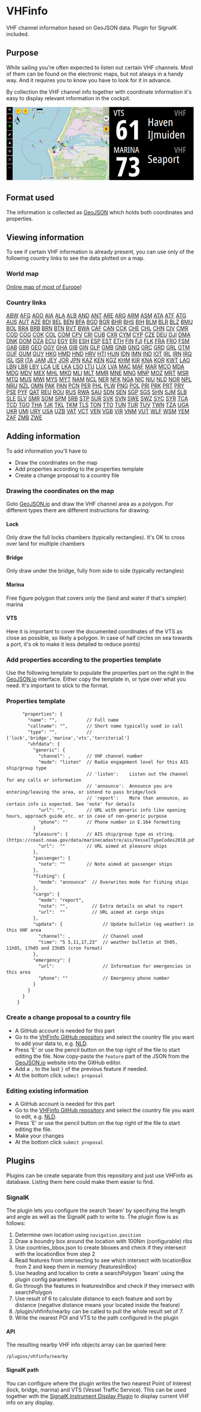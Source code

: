 # VHFinfo
VHF channel information based on GeoJSON data. Plugin for SignalK included.

## Purpose
While sailing you're often expected to listen out certain VHF channels. Most of them can be found on the electronic maps, but not always in a handy way. And it requires you to know you have to look for it in advance.

By collection the VHF channel info together with coordinate information it's easy to display relevant information in the cockpit.

![VHF example display](./documentation/pictures/vhfinfo.png)

## Format used
The information is collected as [GeoJSON](https://geojson.org/) which holds both coordinates and properties.

## Viewing information
To see if certain VHF information is already present, you can use only of the following country links to see the data plotted on a map.

### World map
[Online map of most of Europe](https://htool.github.io/vhfinfo/public/index.html))

### Country links

[ABW](https://geojson.io/#data=data:text/x-url,https://raw.githubusercontent.com/htool/vhfinfo/main/data/ABW.json&map=2/0/20)
[AFG](https://geojson.io/#data=data:text/x-url,https://raw.githubusercontent.com/htool/vhfinfo/main/data/AFG.json&map=2/0/20)
[AGO](https://geojson.io/#data=data:text/x-url,https://raw.githubusercontent.com/htool/vhfinfo/main/data/AGO.json&map=2/0/20)
[AIA](https://geojson.io/#data=data:text/x-url,https://raw.githubusercontent.com/htool/vhfinfo/main/data/AIA.json&map=2/0/20)
[ALA](https://geojson.io/#data=data:text/x-url,https://raw.githubusercontent.com/htool/vhfinfo/main/data/ALA.json&map=2/0/20)
[ALB](https://geojson.io/#data=data:text/x-url,https://raw.githubusercontent.com/htool/vhfinfo/main/data/ALB.json&map=2/0/20)
[AND](https://geojson.io/#data=data:text/x-url,https://raw.githubusercontent.com/htool/vhfinfo/main/data/AND.json&map=2/0/20)
[ANT](https://geojson.io/#data=data:text/x-url,https://raw.githubusercontent.com/htool/vhfinfo/main/data/ANT.json&map=2/0/20)
[ARE](https://geojson.io/#data=data:text/x-url,https://raw.githubusercontent.com/htool/vhfinfo/main/data/ARE.json&map=2/0/20)
[ARG](https://geojson.io/#data=data:text/x-url,https://raw.githubusercontent.com/htool/vhfinfo/main/data/ARG.json&map=2/0/20)
[ARM](https://geojson.io/#data=data:text/x-url,https://raw.githubusercontent.com/htool/vhfinfo/main/data/ARM.json&map=2/0/20)
[ASM](https://geojson.io/#data=data:text/x-url,https://raw.githubusercontent.com/htool/vhfinfo/main/data/ASM.json&map=2/0/20)
[ATA](https://geojson.io/#data=data:text/x-url,https://raw.githubusercontent.com/htool/vhfinfo/main/data/ATA.json&map=2/0/20)
[ATF](https://geojson.io/#data=data:text/x-url,https://raw.githubusercontent.com/htool/vhfinfo/main/data/ATF.json&map=2/0/20)
[ATG](https://geojson.io/#data=data:text/x-url,https://raw.githubusercontent.com/htool/vhfinfo/main/data/ATG.json&map=2/0/20)
[AUS](https://geojson.io/#data=data:text/x-url,https://raw.githubusercontent.com/htool/vhfinfo/main/data/AUS.json&map=2/0/20)
[AUT](https://geojson.io/#data=data:text/x-url,https://raw.githubusercontent.com/htool/vhfinfo/main/data/AUT.json&map=2/0/20)
[AZE](https://geojson.io/#data=data:text/x-url,https://raw.githubusercontent.com/htool/vhfinfo/main/data/AZE.json&map=2/0/20)
[BDI](https://geojson.io/#data=data:text/x-url,https://raw.githubusercontent.com/htool/vhfinfo/main/data/BDI.json&map=2/0/20)
[BEL](https://geojson.io/#data=data:text/x-url,https://raw.githubusercontent.com/htool/vhfinfo/main/data/BEL.json&map=2/0/20)
[BEN](https://geojson.io/#data=data:text/x-url,https://raw.githubusercontent.com/htool/vhfinfo/main/data/BEN.json&map=2/0/20)
[BFA](https://geojson.io/#data=data:text/x-url,https://raw.githubusercontent.com/htool/vhfinfo/main/data/BFA.json&map=2/0/20)
[BGD](https://geojson.io/#data=data:text/x-url,https://raw.githubusercontent.com/htool/vhfinfo/main/data/BGD.json&map=2/0/20)
[BGR](https://geojson.io/#data=data:text/x-url,https://raw.githubusercontent.com/htool/vhfinfo/main/data/BGR.json&map=2/0/20)
[BHR](https://geojson.io/#data=data:text/x-url,https://raw.githubusercontent.com/htool/vhfinfo/main/data/BHR.json&map=2/0/20)
[BHS](https://geojson.io/#data=data:text/x-url,https://raw.githubusercontent.com/htool/vhfinfo/main/data/BHS.json&map=2/0/20)
[BIH](https://geojson.io/#data=data:text/x-url,https://raw.githubusercontent.com/htool/vhfinfo/main/data/BIH.json&map=2/0/20)
[BLM](https://geojson.io/#data=data:text/x-url,https://raw.githubusercontent.com/htool/vhfinfo/main/data/BLM.json&map=2/0/20)
[BLR](https://geojson.io/#data=data:text/x-url,https://raw.githubusercontent.com/htool/vhfinfo/main/data/BLR.json&map=2/0/20)
[BLZ](https://geojson.io/#data=data:text/x-url,https://raw.githubusercontent.com/htool/vhfinfo/main/data/BLZ.json&map=2/0/20)
[BMU](https://geojson.io/#data=data:text/x-url,https://raw.githubusercontent.com/htool/vhfinfo/main/data/BMU.json&map=2/0/20)
[BOL](https://geojson.io/#data=data:text/x-url,https://raw.githubusercontent.com/htool/vhfinfo/main/data/BOL.json&map=2/0/20)
[BRA](https://geojson.io/#data=data:text/x-url,https://raw.githubusercontent.com/htool/vhfinfo/main/data/BRA.json&map=2/0/20)
[BRB](https://geojson.io/#data=data:text/x-url,https://raw.githubusercontent.com/htool/vhfinfo/main/data/BRB.json&map=2/0/20)
[BRN](https://geojson.io/#data=data:text/x-url,https://raw.githubusercontent.com/htool/vhfinfo/main/data/BRN.json&map=2/0/20)
[BTN](https://geojson.io/#data=data:text/x-url,https://raw.githubusercontent.com/htool/vhfinfo/main/data/BTN.json&map=2/0/20)
[BVT](https://geojson.io/#data=data:text/x-url,https://raw.githubusercontent.com/htool/vhfinfo/main/data/BVT.json&map=2/0/20)
[BWA](https://geojson.io/#data=data:text/x-url,https://raw.githubusercontent.com/htool/vhfinfo/main/data/BWA.json&map=2/0/20)
[CAF](https://geojson.io/#data=data:text/x-url,https://raw.githubusercontent.com/htool/vhfinfo/main/data/CAF.json&map=2/0/20)
[CAN](https://geojson.io/#data=data:text/x-url,https://raw.githubusercontent.com/htool/vhfinfo/main/data/CAN.json&map=2/0/20)
[CCK](https://geojson.io/#data=data:text/x-url,https://raw.githubusercontent.com/htool/vhfinfo/main/data/CCK.json&map=2/0/20)
[CHE](https://geojson.io/#data=data:text/x-url,https://raw.githubusercontent.com/htool/vhfinfo/main/data/CHE.json&map=2/0/20)
[CHL](https://geojson.io/#data=data:text/x-url,https://raw.githubusercontent.com/htool/vhfinfo/main/data/CHL.json&map=2/0/20)
[CHN](https://geojson.io/#data=data:text/x-url,https://raw.githubusercontent.com/htool/vhfinfo/main/data/CHN.json&map=2/0/20)
[CIV](https://geojson.io/#data=data:text/x-url,https://raw.githubusercontent.com/htool/vhfinfo/main/data/CIV.json&map=2/0/20)
[CMR](https://geojson.io/#data=data:text/x-url,https://raw.githubusercontent.com/htool/vhfinfo/main/data/CMR.json&map=2/0/20)
[COD](https://geojson.io/#data=data:text/x-url,https://raw.githubusercontent.com/htool/vhfinfo/main/data/COD.json&map=2/0/20)
[COG](https://geojson.io/#data=data:text/x-url,https://raw.githubusercontent.com/htool/vhfinfo/main/data/COG.json&map=2/0/20)
[COK](https://geojson.io/#data=data:text/x-url,https://raw.githubusercontent.com/htool/vhfinfo/main/data/COK.json&map=2/0/20)
[COL](https://geojson.io/#data=data:text/x-url,https://raw.githubusercontent.com/htool/vhfinfo/main/data/COL.json&map=2/0/20)
[COM](https://geojson.io/#data=data:text/x-url,https://raw.githubusercontent.com/htool/vhfinfo/main/data/COM.json&map=2/0/20)
[CPV](https://geojson.io/#data=data:text/x-url,https://raw.githubusercontent.com/htool/vhfinfo/main/data/CPV.json&map=2/0/20)
[CRI](https://geojson.io/#data=data:text/x-url,https://raw.githubusercontent.com/htool/vhfinfo/main/data/CRI.json&map=2/0/20)
[CUB](https://geojson.io/#data=data:text/x-url,https://raw.githubusercontent.com/htool/vhfinfo/main/data/CUB.json&map=2/0/20)
[CXR](https://geojson.io/#data=data:text/x-url,https://raw.githubusercontent.com/htool/vhfinfo/main/data/CXR.json&map=2/0/20)
[CYM](https://geojson.io/#data=data:text/x-url,https://raw.githubusercontent.com/htool/vhfinfo/main/data/CYM.json&map=2/0/20)
[CYP](https://geojson.io/#data=data:text/x-url,https://raw.githubusercontent.com/htool/vhfinfo/main/data/CYP.json&map=2/0/20)
[CZE](https://geojson.io/#data=data:text/x-url,https://raw.githubusercontent.com/htool/vhfinfo/main/data/CZE.json&map=2/0/20)
[DEU](https://geojson.io/#data=data:text/x-url,https://raw.githubusercontent.com/htool/vhfinfo/main/data/DEU.json&map=2/0/20)
[DJI](https://geojson.io/#data=data:text/x-url,https://raw.githubusercontent.com/htool/vhfinfo/main/data/DJI.json&map=2/0/20)
[DMA](https://geojson.io/#data=data:text/x-url,https://raw.githubusercontent.com/htool/vhfinfo/main/data/DMA.json&map=2/0/20)
[DNK](https://geojson.io/#data=data:text/x-url,https://raw.githubusercontent.com/htool/vhfinfo/main/data/DNK.json&map=2/0/20)
[DOM](https://geojson.io/#data=data:text/x-url,https://raw.githubusercontent.com/htool/vhfinfo/main/data/DOM.json&map=2/0/20)
[DZA](https://geojson.io/#data=data:text/x-url,https://raw.githubusercontent.com/htool/vhfinfo/main/data/DZA.json&map=2/0/20)
[ECU](https://geojson.io/#data=data:text/x-url,https://raw.githubusercontent.com/htool/vhfinfo/main/data/ECU.json&map=2/0/20)
[EGY](https://geojson.io/#data=data:text/x-url,https://raw.githubusercontent.com/htool/vhfinfo/main/data/EGY.json&map=2/0/20)
[ERI](https://geojson.io/#data=data:text/x-url,https://raw.githubusercontent.com/htool/vhfinfo/main/data/ERI.json&map=2/0/20)
[ESH](https://geojson.io/#data=data:text/x-url,https://raw.githubusercontent.com/htool/vhfinfo/main/data/ESH.json&map=2/0/20)
[ESP](https://geojson.io/#data=data:text/x-url,https://raw.githubusercontent.com/htool/vhfinfo/main/data/ESP.json&map=2/0/20)
[EST](https://geojson.io/#data=data:text/x-url,https://raw.githubusercontent.com/htool/vhfinfo/main/data/EST.json&map=2/0/20)
[ETH](https://geojson.io/#data=data:text/x-url,https://raw.githubusercontent.com/htool/vhfinfo/main/data/ETH.json&map=2/0/20)
[FIN](https://geojson.io/#data=data:text/x-url,https://raw.githubusercontent.com/htool/vhfinfo/main/data/FIN.json&map=2/0/20)
[FJI](https://geojson.io/#data=data:text/x-url,https://raw.githubusercontent.com/htool/vhfinfo/main/data/FJI.json&map=2/0/20)
[FLK](https://geojson.io/#data=data:text/x-url,https://raw.githubusercontent.com/htool/vhfinfo/main/data/FLK.json&map=2/0/20)
[FRA](https://geojson.io/#data=data:text/x-url,https://raw.githubusercontent.com/htool/vhfinfo/main/data/FRA.json&map=2/0/20)
[FRO](https://geojson.io/#data=data:text/x-url,https://raw.githubusercontent.com/htool/vhfinfo/main/data/FRO.json&map=2/0/20)
[FSM](https://geojson.io/#data=data:text/x-url,https://raw.githubusercontent.com/htool/vhfinfo/main/data/FSM.json&map=2/0/20)
[GAB](https://geojson.io/#data=data:text/x-url,https://raw.githubusercontent.com/htool/vhfinfo/main/data/GAB.json&map=2/0/20)
[GBR](https://geojson.io/#data=data:text/x-url,https://raw.githubusercontent.com/htool/vhfinfo/main/data/GBR.json&map=2/0/20)
[GEO](https://geojson.io/#data=data:text/x-url,https://raw.githubusercontent.com/htool/vhfinfo/main/data/GEO.json&map=2/0/20)
[GGY](https://geojson.io/#data=data:text/x-url,https://raw.githubusercontent.com/htool/vhfinfo/main/data/GGY.json&map=2/0/20)
[GHA](https://geojson.io/#data=data:text/x-url,https://raw.githubusercontent.com/htool/vhfinfo/main/data/GHA.json&map=2/0/20)
[GIB](https://geojson.io/#data=data:text/x-url,https://raw.githubusercontent.com/htool/vhfinfo/main/data/GIB.json&map=2/0/20)
[GIN](https://geojson.io/#data=data:text/x-url,https://raw.githubusercontent.com/htool/vhfinfo/main/data/GIN.json&map=2/0/20)
[GLP](https://geojson.io/#data=data:text/x-url,https://raw.githubusercontent.com/htool/vhfinfo/main/data/GLP.json&map=2/0/20)
[GMB](https://geojson.io/#data=data:text/x-url,https://raw.githubusercontent.com/htool/vhfinfo/main/data/GMB.json&map=2/0/20)
[GNB](https://geojson.io/#data=data:text/x-url,https://raw.githubusercontent.com/htool/vhfinfo/main/data/GNB.json&map=2/0/20)
[GNQ](https://geojson.io/#data=data:text/x-url,https://raw.githubusercontent.com/htool/vhfinfo/main/data/GNQ.json&map=2/0/20)
[GRC](https://geojson.io/#data=data:text/x-url,https://raw.githubusercontent.com/htool/vhfinfo/main/data/GRC.json&map=2/0/20)
[GRD](https://geojson.io/#data=data:text/x-url,https://raw.githubusercontent.com/htool/vhfinfo/main/data/GRD.json&map=2/0/20)
[GRL](https://geojson.io/#data=data:text/x-url,https://raw.githubusercontent.com/htool/vhfinfo/main/data/GRL.json&map=2/0/20)
[GTM](https://geojson.io/#data=data:text/x-url,https://raw.githubusercontent.com/htool/vhfinfo/main/data/GTM.json&map=2/0/20)
[GUF](https://geojson.io/#data=data:text/x-url,https://raw.githubusercontent.com/htool/vhfinfo/main/data/GUF.json&map=2/0/20)
[GUM](https://geojson.io/#data=data:text/x-url,https://raw.githubusercontent.com/htool/vhfinfo/main/data/GUM.json&map=2/0/20)
[GUY](https://geojson.io/#data=data:text/x-url,https://raw.githubusercontent.com/htool/vhfinfo/main/data/GUY.json&map=2/0/20)
[HKG](https://geojson.io/#data=data:text/x-url,https://raw.githubusercontent.com/htool/vhfinfo/main/data/HKG.json&map=2/0/20)
[HMD](https://geojson.io/#data=data:text/x-url,https://raw.githubusercontent.com/htool/vhfinfo/main/data/HMD.json&map=2/0/20)
[HND](https://geojson.io/#data=data:text/x-url,https://raw.githubusercontent.com/htool/vhfinfo/main/data/HND.json&map=2/0/20)
[HRV](https://geojson.io/#data=data:text/x-url,https://raw.githubusercontent.com/htool/vhfinfo/main/data/HRV.json&map=2/0/20)
[HTI](https://geojson.io/#data=data:text/x-url,https://raw.githubusercontent.com/htool/vhfinfo/main/data/HTI.json&map=2/0/20)
[HUN](https://geojson.io/#data=data:text/x-url,https://raw.githubusercontent.com/htool/vhfinfo/main/data/HUN.json&map=2/0/20)
[IDN](https://geojson.io/#data=data:text/x-url,https://raw.githubusercontent.com/htool/vhfinfo/main/data/IDN.json&map=2/0/20)
[IMN](https://geojson.io/#data=data:text/x-url,https://raw.githubusercontent.com/htool/vhfinfo/main/data/IMN.json&map=2/0/20)
[IND](https://geojson.io/#data=data:text/x-url,https://raw.githubusercontent.com/htool/vhfinfo/main/data/IND.json&map=2/0/20)
[IOT](https://geojson.io/#data=data:text/x-url,https://raw.githubusercontent.com/htool/vhfinfo/main/data/IOT.json&map=2/0/20)
[IRL](https://geojson.io/#data=data:text/x-url,https://raw.githubusercontent.com/htool/vhfinfo/main/data/IRL.json&map=2/0/20)
[IRN](https://geojson.io/#data=data:text/x-url,https://raw.githubusercontent.com/htool/vhfinfo/main/data/IRN.json&map=2/0/20)
[IRQ](https://geojson.io/#data=data:text/x-url,https://raw.githubusercontent.com/htool/vhfinfo/main/data/IRQ.json&map=2/0/20)
[ISL](https://geojson.io/#data=data:text/x-url,https://raw.githubusercontent.com/htool/vhfinfo/main/data/ISL.json&map=2/0/20)
[ISR](https://geojson.io/#data=data:text/x-url,https://raw.githubusercontent.com/htool/vhfinfo/main/data/ISR.json&map=2/0/20)
[ITA](https://geojson.io/#data=data:text/x-url,https://raw.githubusercontent.com/htool/vhfinfo/main/data/ITA.json&map=2/0/20)
[JAM](https://geojson.io/#data=data:text/x-url,https://raw.githubusercontent.com/htool/vhfinfo/main/data/JAM.json&map=2/0/20)
[JEY](https://geojson.io/#data=data:text/x-url,https://raw.githubusercontent.com/htool/vhfinfo/main/data/JEY.json&map=2/0/20)
[JOR](https://geojson.io/#data=data:text/x-url,https://raw.githubusercontent.com/htool/vhfinfo/main/data/JOR.json&map=2/0/20)
[JPN](https://geojson.io/#data=data:text/x-url,https://raw.githubusercontent.com/htool/vhfinfo/main/data/JPN.json&map=2/0/20)
[KAZ](https://geojson.io/#data=data:text/x-url,https://raw.githubusercontent.com/htool/vhfinfo/main/data/KAZ.json&map=2/0/20)
[KEN](https://geojson.io/#data=data:text/x-url,https://raw.githubusercontent.com/htool/vhfinfo/main/data/KEN.json&map=2/0/20)
[KGZ](https://geojson.io/#data=data:text/x-url,https://raw.githubusercontent.com/htool/vhfinfo/main/data/KGZ.json&map=2/0/20)
[KHM](https://geojson.io/#data=data:text/x-url,https://raw.githubusercontent.com/htool/vhfinfo/main/data/KHM.json&map=2/0/20)
[KIR](https://geojson.io/#data=data:text/x-url,https://raw.githubusercontent.com/htool/vhfinfo/main/data/KIR.json&map=2/0/20)
[KNA](https://geojson.io/#data=data:text/x-url,https://raw.githubusercontent.com/htool/vhfinfo/main/data/KNA.json&map=2/0/20)
[KOR](https://geojson.io/#data=data:text/x-url,https://raw.githubusercontent.com/htool/vhfinfo/main/data/KOR.json&map=2/0/20)
[KWT](https://geojson.io/#data=data:text/x-url,https://raw.githubusercontent.com/htool/vhfinfo/main/data/KWT.json&map=2/0/20)
[LAO](https://geojson.io/#data=data:text/x-url,https://raw.githubusercontent.com/htool/vhfinfo/main/data/LAO.json&map=2/0/20)
[LBN](https://geojson.io/#data=data:text/x-url,https://raw.githubusercontent.com/htool/vhfinfo/main/data/LBN.json&map=2/0/20)
[LBR](https://geojson.io/#data=data:text/x-url,https://raw.githubusercontent.com/htool/vhfinfo/main/data/LBR.json&map=2/0/20)
[LBY](https://geojson.io/#data=data:text/x-url,https://raw.githubusercontent.com/htool/vhfinfo/main/data/LBY.json&map=2/0/20)
[LCA](https://geojson.io/#data=data:text/x-url,https://raw.githubusercontent.com/htool/vhfinfo/main/data/LCA.json&map=2/0/20)
[LIE](https://geojson.io/#data=data:text/x-url,https://raw.githubusercontent.com/htool/vhfinfo/main/data/LIE.json&map=2/0/20)
[LKA](https://geojson.io/#data=data:text/x-url,https://raw.githubusercontent.com/htool/vhfinfo/main/data/LKA.json&map=2/0/20)
[LSO](https://geojson.io/#data=data:text/x-url,https://raw.githubusercontent.com/htool/vhfinfo/main/data/LSO.json&map=2/0/20)
[LTU](https://geojson.io/#data=data:text/x-url,https://raw.githubusercontent.com/htool/vhfinfo/main/data/LTU.json&map=2/0/20)
[LUX](https://geojson.io/#data=data:text/x-url,https://raw.githubusercontent.com/htool/vhfinfo/main/data/LUX.json&map=2/0/20)
[LVA](https://geojson.io/#data=data:text/x-url,https://raw.githubusercontent.com/htool/vhfinfo/main/data/LVA.json&map=2/0/20)
[MAC](https://geojson.io/#data=data:text/x-url,https://raw.githubusercontent.com/htool/vhfinfo/main/data/MAC.json&map=2/0/20)
[MAF](https://geojson.io/#data=data:text/x-url,https://raw.githubusercontent.com/htool/vhfinfo/main/data/MAF.json&map=2/0/20)
[MAR](https://geojson.io/#data=data:text/x-url,https://raw.githubusercontent.com/htool/vhfinfo/main/data/MAR.json&map=2/0/20)
[MCO](https://geojson.io/#data=data:text/x-url,https://raw.githubusercontent.com/htool/vhfinfo/main/data/MCO.json&map=2/0/20)
[MDA](https://geojson.io/#data=data:text/x-url,https://raw.githubusercontent.com/htool/vhfinfo/main/data/MDA.json&map=2/0/20)
[MDG](https://geojson.io/#data=data:text/x-url,https://raw.githubusercontent.com/htool/vhfinfo/main/data/MDG.json&map=2/0/20)
[MDV](https://geojson.io/#data=data:text/x-url,https://raw.githubusercontent.com/htool/vhfinfo/main/data/MDV.json&map=2/0/20)
[MEX](https://geojson.io/#data=data:text/x-url,https://raw.githubusercontent.com/htool/vhfinfo/main/data/MEX.json&map=2/0/20)
[MHL](https://geojson.io/#data=data:text/x-url,https://raw.githubusercontent.com/htool/vhfinfo/main/data/MHL.json&map=2/0/20)
[MKD](https://geojson.io/#data=data:text/x-url,https://raw.githubusercontent.com/htool/vhfinfo/main/data/MKD.json&map=2/0/20)
[MLI](https://geojson.io/#data=data:text/x-url,https://raw.githubusercontent.com/htool/vhfinfo/main/data/MLI.json&map=2/0/20)
[MLT](https://geojson.io/#data=data:text/x-url,https://raw.githubusercontent.com/htool/vhfinfo/main/data/MLT.json&map=2/0/20)
[MMR](https://geojson.io/#data=data:text/x-url,https://raw.githubusercontent.com/htool/vhfinfo/main/data/MMR.json&map=2/0/20)
[MNE](https://geojson.io/#data=data:text/x-url,https://raw.githubusercontent.com/htool/vhfinfo/main/data/MNE.json&map=2/0/20)
[MNG](https://geojson.io/#data=data:text/x-url,https://raw.githubusercontent.com/htool/vhfinfo/main/data/MNG.json&map=2/0/20)
[MNP](https://geojson.io/#data=data:text/x-url,https://raw.githubusercontent.com/htool/vhfinfo/main/data/MNP.json&map=2/0/20)
[MOZ](https://geojson.io/#data=data:text/x-url,https://raw.githubusercontent.com/htool/vhfinfo/main/data/MOZ.json&map=2/0/20)
[MRT](https://geojson.io/#data=data:text/x-url,https://raw.githubusercontent.com/htool/vhfinfo/main/data/MRT.json&map=2/0/20)
[MSR](https://geojson.io/#data=data:text/x-url,https://raw.githubusercontent.com/htool/vhfinfo/main/data/MSR.json&map=2/0/20)
[MTQ](https://geojson.io/#data=data:text/x-url,https://raw.githubusercontent.com/htool/vhfinfo/main/data/MTQ.json&map=2/0/20)
[MUS](https://geojson.io/#data=data:text/x-url,https://raw.githubusercontent.com/htool/vhfinfo/main/data/MUS.json&map=2/0/20)
[MWI](https://geojson.io/#data=data:text/x-url,https://raw.githubusercontent.com/htool/vhfinfo/main/data/MWI.json&map=2/0/20)
[MYS](https://geojson.io/#data=data:text/x-url,https://raw.githubusercontent.com/htool/vhfinfo/main/data/MYS.json&map=2/0/20)
[MYT](https://geojson.io/#data=data:text/x-url,https://raw.githubusercontent.com/htool/vhfinfo/main/data/MYT.json&map=2/0/20)
[NAM](https://geojson.io/#data=data:text/x-url,https://raw.githubusercontent.com/htool/vhfinfo/main/data/NAM.json&map=2/0/20)
[NCL](https://geojson.io/#data=data:text/x-url,https://raw.githubusercontent.com/htool/vhfinfo/main/data/NCL.json&map=2/0/20)
[NER](https://geojson.io/#data=data:text/x-url,https://raw.githubusercontent.com/htool/vhfinfo/main/data/NER.json&map=2/0/20)
[NFK](https://geojson.io/#data=data:text/x-url,https://raw.githubusercontent.com/htool/vhfinfo/main/data/NFK.json&map=2/0/20)
[NGA](https://geojson.io/#data=data:text/x-url,https://raw.githubusercontent.com/htool/vhfinfo/main/data/NGA.json&map=2/0/20)
[NIC](https://geojson.io/#data=data:text/x-url,https://raw.githubusercontent.com/htool/vhfinfo/main/data/NIC.json&map=2/0/20)
[NIU](https://geojson.io/#data=data:text/x-url,https://raw.githubusercontent.com/htool/vhfinfo/main/data/NIU.json&map=2/0/20)
[NLD](https://geojson.io/#data=data:text/x-url,https://raw.githubusercontent.com/htool/vhfinfo/main/data/NLD.json&map=2/0/20)
[NOR](https://geojson.io/#data=data:text/x-url,https://raw.githubusercontent.com/htool/vhfinfo/main/data/NOR.json&map=2/0/20)
[NPL](https://geojson.io/#data=data:text/x-url,https://raw.githubusercontent.com/htool/vhfinfo/main/data/NPL.json&map=2/0/20)
[NRU](https://geojson.io/#data=data:text/x-url,https://raw.githubusercontent.com/htool/vhfinfo/main/data/NRU.json&map=2/0/20)
[NZL](https://geojson.io/#data=data:text/x-url,https://raw.githubusercontent.com/htool/vhfinfo/main/data/NZL.json&map=2/0/20)
[OMN](https://geojson.io/#data=data:text/x-url,https://raw.githubusercontent.com/htool/vhfinfo/main/data/OMN.json&map=2/0/20)
[PAK](https://geojson.io/#data=data:text/x-url,https://raw.githubusercontent.com/htool/vhfinfo/main/data/PAK.json&map=2/0/20)
[PAN](https://geojson.io/#data=data:text/x-url,https://raw.githubusercontent.com/htool/vhfinfo/main/data/PAN.json&map=2/0/20)
[PCN](https://geojson.io/#data=data:text/x-url,https://raw.githubusercontent.com/htool/vhfinfo/main/data/PCN.json&map=2/0/20)
[PER](https://geojson.io/#data=data:text/x-url,https://raw.githubusercontent.com/htool/vhfinfo/main/data/PER.json&map=2/0/20)
[PHL](https://geojson.io/#data=data:text/x-url,https://raw.githubusercontent.com/htool/vhfinfo/main/data/PHL.json&map=2/0/20)
[PLW](https://geojson.io/#data=data:text/x-url,https://raw.githubusercontent.com/htool/vhfinfo/main/data/PLW.json&map=2/0/20)
[PNG](https://geojson.io/#data=data:text/x-url,https://raw.githubusercontent.com/htool/vhfinfo/main/data/PNG.json&map=2/0/20)
[POL](https://geojson.io/#data=data:text/x-url,https://raw.githubusercontent.com/htool/vhfinfo/main/data/POL.json&map=2/0/20)
[PRI](https://geojson.io/#data=data:text/x-url,https://raw.githubusercontent.com/htool/vhfinfo/main/data/PRI.json&map=2/0/20)
[PRK](https://geojson.io/#data=data:text/x-url,https://raw.githubusercontent.com/htool/vhfinfo/main/data/PRK.json&map=2/0/20)
[PRT](https://geojson.io/#data=data:text/x-url,https://raw.githubusercontent.com/htool/vhfinfo/main/data/PRT.json&map=2/0/20)
[PRY](https://geojson.io/#data=data:text/x-url,https://raw.githubusercontent.com/htool/vhfinfo/main/data/PRY.json&map=2/0/20)
[PSE](https://geojson.io/#data=data:text/x-url,https://raw.githubusercontent.com/htool/vhfinfo/main/data/PSE.json&map=2/0/20)
[PYF](https://geojson.io/#data=data:text/x-url,https://raw.githubusercontent.com/htool/vhfinfo/main/data/PYF.json&map=2/0/20)
[QAT](https://geojson.io/#data=data:text/x-url,https://raw.githubusercontent.com/htool/vhfinfo/main/data/QAT.json&map=2/0/20)
[REU](https://geojson.io/#data=data:text/x-url,https://raw.githubusercontent.com/htool/vhfinfo/main/data/REU.json&map=2/0/20)
[ROU](https://geojson.io/#data=data:text/x-url,https://raw.githubusercontent.com/htool/vhfinfo/main/data/ROU.json&map=2/0/20)
[RUS](https://geojson.io/#data=data:text/x-url,https://raw.githubusercontent.com/htool/vhfinfo/main/data/RUS.json&map=2/0/20)
[RWA](https://geojson.io/#data=data:text/x-url,https://raw.githubusercontent.com/htool/vhfinfo/main/data/RWA.json&map=2/0/20)
[SAU](https://geojson.io/#data=data:text/x-url,https://raw.githubusercontent.com/htool/vhfinfo/main/data/SAU.json&map=2/0/20)
[SDN](https://geojson.io/#data=data:text/x-url,https://raw.githubusercontent.com/htool/vhfinfo/main/data/SDN.json&map=2/0/20)
[SEN](https://geojson.io/#data=data:text/x-url,https://raw.githubusercontent.com/htool/vhfinfo/main/data/SEN.json&map=2/0/20)
[SGP](https://geojson.io/#data=data:text/x-url,https://raw.githubusercontent.com/htool/vhfinfo/main/data/SGP.json&map=2/0/20)
[SGS](https://geojson.io/#data=data:text/x-url,https://raw.githubusercontent.com/htool/vhfinfo/main/data/SGS.json&map=2/0/20)
[SHN](https://geojson.io/#data=data:text/x-url,https://raw.githubusercontent.com/htool/vhfinfo/main/data/SHN.json&map=2/0/20)
[SJM](https://geojson.io/#data=data:text/x-url,https://raw.githubusercontent.com/htool/vhfinfo/main/data/SJM.json&map=2/0/20)
[SLB](https://geojson.io/#data=data:text/x-url,https://raw.githubusercontent.com/htool/vhfinfo/main/data/SLB.json&map=2/0/20)
[SLE](https://geojson.io/#data=data:text/x-url,https://raw.githubusercontent.com/htool/vhfinfo/main/data/SLE.json&map=2/0/20)
[SLV](https://geojson.io/#data=data:text/x-url,https://raw.githubusercontent.com/htool/vhfinfo/main/data/SLV.json&map=2/0/20)
[SMR](https://geojson.io/#data=data:text/x-url,https://raw.githubusercontent.com/htool/vhfinfo/main/data/SMR.json&map=2/0/20)
[SOM](https://geojson.io/#data=data:text/x-url,https://raw.githubusercontent.com/htool/vhfinfo/main/data/SOM.json&map=2/0/20)
[SPM](https://geojson.io/#data=data:text/x-url,https://raw.githubusercontent.com/htool/vhfinfo/main/data/SPM.json&map=2/0/20)
[SRB](https://geojson.io/#data=data:text/x-url,https://raw.githubusercontent.com/htool/vhfinfo/main/data/SRB.json&map=2/0/20)
[STP](https://geojson.io/#data=data:text/x-url,https://raw.githubusercontent.com/htool/vhfinfo/main/data/STP.json&map=2/0/20)
[SUR](https://geojson.io/#data=data:text/x-url,https://raw.githubusercontent.com/htool/vhfinfo/main/data/SUR.json&map=2/0/20)
[SVK](https://geojson.io/#data=data:text/x-url,https://raw.githubusercontent.com/htool/vhfinfo/main/data/SVK.json&map=2/0/20)
[SVN](https://geojson.io/#data=data:text/x-url,https://raw.githubusercontent.com/htool/vhfinfo/main/data/SVN.json&map=2/0/20)
[SWE](https://geojson.io/#data=data:text/x-url,https://raw.githubusercontent.com/htool/vhfinfo/main/data/SWE.json&map=2/0/20)
[SWZ](https://geojson.io/#data=data:text/x-url,https://raw.githubusercontent.com/htool/vhfinfo/main/data/SWZ.json&map=2/0/20)
[SYC](https://geojson.io/#data=data:text/x-url,https://raw.githubusercontent.com/htool/vhfinfo/main/data/SYC.json&map=2/0/20)
[SYR](https://geojson.io/#data=data:text/x-url,https://raw.githubusercontent.com/htool/vhfinfo/main/data/SYR.json&map=2/0/20)
[TCA](https://geojson.io/#data=data:text/x-url,https://raw.githubusercontent.com/htool/vhfinfo/main/data/TCA.json&map=2/0/20)
[TCD](https://geojson.io/#data=data:text/x-url,https://raw.githubusercontent.com/htool/vhfinfo/main/data/TCD.json&map=2/0/20)
[TGO](https://geojson.io/#data=data:text/x-url,https://raw.githubusercontent.com/htool/vhfinfo/main/data/TGO.json&map=2/0/20)
[THA](https://geojson.io/#data=data:text/x-url,https://raw.githubusercontent.com/htool/vhfinfo/main/data/THA.json&map=2/0/20)
[TJK](https://geojson.io/#data=data:text/x-url,https://raw.githubusercontent.com/htool/vhfinfo/main/data/TJK.json&map=2/0/20)
[TKL](https://geojson.io/#data=data:text/x-url,https://raw.githubusercontent.com/htool/vhfinfo/main/data/TKL.json&map=2/0/20)
[TKM](https://geojson.io/#data=data:text/x-url,https://raw.githubusercontent.com/htool/vhfinfo/main/data/TKM.json&map=2/0/20)
[TLS](https://geojson.io/#data=data:text/x-url,https://raw.githubusercontent.com/htool/vhfinfo/main/data/TLS.json&map=2/0/20)
[TON](https://geojson.io/#data=data:text/x-url,https://raw.githubusercontent.com/htool/vhfinfo/main/data/TON.json&map=2/0/20)
[TTO](https://geojson.io/#data=data:text/x-url,https://raw.githubusercontent.com/htool/vhfinfo/main/data/TTO.json&map=2/0/20)
[TUN](https://geojson.io/#data=data:text/x-url,https://raw.githubusercontent.com/htool/vhfinfo/main/data/TUN.json&map=2/0/20)
[TUR](https://geojson.io/#data=data:text/x-url,https://raw.githubusercontent.com/htool/vhfinfo/main/data/TUR.json&map=2/0/20)
[TUV](https://geojson.io/#data=data:text/x-url,https://raw.githubusercontent.com/htool/vhfinfo/main/data/TUV.json&map=2/0/20)
[TWN](https://geojson.io/#data=data:text/x-url,https://raw.githubusercontent.com/htool/vhfinfo/main/data/TWN.json&map=2/0/20)
[TZA](https://geojson.io/#data=data:text/x-url,https://raw.githubusercontent.com/htool/vhfinfo/main/data/TZA.json&map=2/0/20)
[UGA](https://geojson.io/#data=data:text/x-url,https://raw.githubusercontent.com/htool/vhfinfo/main/data/UGA.json&map=2/0/20)
[UKR](https://geojson.io/#data=data:text/x-url,https://raw.githubusercontent.com/htool/vhfinfo/main/data/UKR.json&map=2/0/20)
[UMI](https://geojson.io/#data=data:text/x-url,https://raw.githubusercontent.com/htool/vhfinfo/main/data/UMI.json&map=2/0/20)
[URY](https://geojson.io/#data=data:text/x-url,https://raw.githubusercontent.com/htool/vhfinfo/main/data/URY.json&map=2/0/20)
[USA](https://geojson.io/#data=data:text/x-url,https://raw.githubusercontent.com/htool/vhfinfo/main/data/USA.json&map=2/0/20)
[UZB](https://geojson.io/#data=data:text/x-url,https://raw.githubusercontent.com/htool/vhfinfo/main/data/UZB.json&map=2/0/20)
[VAT](https://geojson.io/#data=data:text/x-url,https://raw.githubusercontent.com/htool/vhfinfo/main/data/VAT.json&map=2/0/20)
[VCT](https://geojson.io/#data=data:text/x-url,https://raw.githubusercontent.com/htool/vhfinfo/main/data/VCT.json&map=2/0/20)
[VEN](https://geojson.io/#data=data:text/x-url,https://raw.githubusercontent.com/htool/vhfinfo/main/data/VEN.json&map=2/0/20)
[VGB](https://geojson.io/#data=data:text/x-url,https://raw.githubusercontent.com/htool/vhfinfo/main/data/VGB.json&map=2/0/20)
[VIR](https://geojson.io/#data=data:text/x-url,https://raw.githubusercontent.com/htool/vhfinfo/main/data/VIR.json&map=2/0/20)
[VNM](https://geojson.io/#data=data:text/x-url,https://raw.githubusercontent.com/htool/vhfinfo/main/data/VNM.json&map=2/0/20)
[VUT](https://geojson.io/#data=data:text/x-url,https://raw.githubusercontent.com/htool/vhfinfo/main/data/VUT.json&map=2/0/20)
[WLF](https://geojson.io/#data=data:text/x-url,https://raw.githubusercontent.com/htool/vhfinfo/main/data/WLF.json&map=2/0/20)
[WSM](https://geojson.io/#data=data:text/x-url,https://raw.githubusercontent.com/htool/vhfinfo/main/data/WSM.json&map=2/0/20)
[YEM](https://geojson.io/#data=data:text/x-url,https://raw.githubusercontent.com/htool/vhfinfo/main/data/YEM.json&map=2/0/20)
[ZAF](https://geojson.io/#data=data:text/x-url,https://raw.githubusercontent.com/htool/vhfinfo/main/data/ZAF.json&map=2/0/20)
[ZMB](https://geojson.io/#data=data:text/x-url,https://raw.githubusercontent.com/htool/vhfinfo/main/data/ZMB.json&map=2/0/20)
[ZWE](https://geojson.io/#data=data:text/x-url,https://raw.githubusercontent.com/htool/vhfinfo/main/data/ZWE.json&map=2/0/20)

## Adding information
To add information you'll have to
- Draw the coordinates on the map
- Add properties according to the properties template
- Create a change proposal to a country file

### Drawing the coordinates on the map
Goto [GeoJSON.io](https://geojson.io/) and draw the VHF channel area as a polygon.
For different types there are different instructions for drawing:

#### Lock
Only draw the full locks chambers (typically rectangles). It's OK to cross over land for multiple chambers
#### Bridge
Only draw under the bridge, fully from side to side (typically rectangles)
#### Marina
Free figure polygon that covers only the (land and water if that's simpler) marina
#### VTS
Here it is important to cover the documented coordinates of the VTS as close as possible, so likely a polygon. In case of half circles on sea towards a port, it's ok to make it less detailed to reduce points)

### Add properties according to the properties template
Use the following template to populate the properties part on the right in the [GeoJSON.io](https://geojson.io/) interface. Either copy the template in, or type over what you need. It's important to stick to the format.

### Properties template
```
      "properties": {
        "name": "",           // Full name
        "callname": "",       // Short name typically used in call
        "type": "",           // ['lock','bridge','marina','vts','territorial']
        "vhfdata": {
          "generic": {
            "channel": ,      // VHF channel number
            "mode": "listen"  // Radio engagement level for this AIS ship/group type
                              // 'listen':    Listen out the channel for any calls or information
                              // 'announce':  Announce you are entering/leaving the area, or intend to pass bridge/lock
                              // 'report':    More than announce, as certain info is expected. See 'note' for details
            "url": "",        // URL with generic info like opening hours, approach guide etc. or in case of non-generic purpose
            "phone": ""       // Phone number in E.164 formatting
          }
          "pleasure": {       // AIS ship/group type as string. (https://coast.noaa.gov/data/marinecadastre/ais/VesselTypeCodes2018.pdf)
            "url":  ""        // URL aimed at pleasure ships
          },
          "passenger": {
            "note": ""        // Note aimed at passenger ships
          },
          "fishing": {
            "mode": "announce"  // Overwrites mode for fishing ships
          },
          "cargo": {
            "mode": "report",
            "note": "",         // Extra details on what to report
            "url":  ""          // URL aimed at cargo ships
          },
          "update": {               // Update bulletin (eg weather) in this VHF area
            "channel": ,            // Channel used
            "time": "5 5,11,17,23"  // weather bulletin at 5h05, 11h05, 17h05 and 23h05 (cron format)
          },
          "emergency": {
            "url":                  // Information for emergencies in this area
            "phone": ""             // Emergency phone number
          }
        }
      }
    }
```

### Create a change proposal to a country file
- A GitHub account is needed for this part
- Go to the [VHFinfo GitHub repository](https://github.com/htool/vhfinfo/data/) and select the country file you want to add your data to, e.g. [NLD](https://github.com/htool/vhfinfo/blob/main/data/NLD.json).
- Press 'E' or use the pencil button on the top right of the file to start editing the file. Now copy-paste the `feature` part of the JSON from the [GeoJSON.io](https://geojson.io/) website into the GitHub editor.
- Add a `,` to the last `}` of the previous feature if needed.
- At the bottom click `submit proposal`

### Editing existing information
- A GitHub account is needed for this part
- Go to the [VHFinfo GitHub repository](https://github.com/htool/vhfinfo/data/) and select the country file you want to edit, e.g. [NLD](https://github.com/htool/vhfinfo/blob/main/data/NLD.json).
- Press 'E' or use the pencil button on the top right of the file to start editing the file.
- Make your changes
- At the bottom click `submit proposal`


## Plugins
Plugins can be create separate from this repository and just use VHFinfo as database. Listing them here could make them easier to find.

### SignalK
The plugin lets you configure the search 'beam' by specifying the length and angle as well as the SignalK path to write to.
The plugin flow is as follows:
 1. Determine own location using `navigation.position`
 2. Draw a boundry box around the location with 100Nm (configurable) ribs
 3. Use countries_bbox.json to create bboxes and check if they intersect with the locationBox from step 2
 4. Read features from intersecting to see which intersect with locationBox from 2 and keep them in memory (featuresInBox)
 5. Use heading and location to crete a searchPolygon 'beam' using the plugin config parameters
 6. Go through the features in featuresInBox and check if they intersect with searchPolygon
 7. Use result of 6 to calculate distance to each feature and sort by distance (negative distance means your located inside the feature)
 8. /plugin/vhfinfo/nearby can be called to pull the whole result set of 7.
 9. Write the nearest POI and VTS to the path configured in the plugin

#### API
The resulting nearby VHF info objects array can be queried here:
```
/plugins/vhfinfo/nearby
```

#### SignalK path
You can configure where the plugin writes the two nearest Point of Interest (lock, bridge, marina) and VTS (Vessel Traffic Service). This can be used together with the [SignalK Instrument Display Plugin](https://www.npmjs.com/package/signalk-instrument-display-plugin) to display current VHF info on any display.

